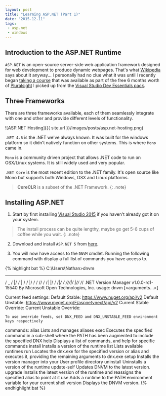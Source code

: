 ```yaml
---
layout: post
title: "Learning ASP.NET (Part 1)"
date: "2015-12-11"
tags:
 - asp.net
 - windows
---
```


## Introduction to the ASP.NET Runtime

`ASP.NET` is an open-source server-side web application framework designed for web development to produce dynamic webpages. That's what [Wikipedia](https://en.wikipedia.org/wiki/ASP.NET) says about it anyway... I personally had no clue what it was until I recently began [taking a course](https://app.pluralsight.com/library/courses/aspdotnet-5-ef7-bootstrap-angular-web-app) that was available as part of the free 6 months worth of [Pluralsight](https://app.pluralsight.com) I picked up from the [Visual Studio Dev Essentials pack](https://myprodscussu1.app.vssubscriptions.visualstudio.com/Dashboard).

## Three Frameworks

There are three frameworks available, each of them seamlessly integrate with one and other and provide different levels of functionality.

![ASP.NET Hosting]({{ site.url }}/images/posts/asp.net-hosting.png)

`.NET 4.6` is the .NET we've always known. It was built for the windows platform so it didn't natively function on other systems. This is where `Mono` came in.

`Mono` is a community driven project that allows .NET code to run on OSX/Linux systems. It is still widely used and very popular.

`.NET Core` is the most recent edition to the .NET family. It's open source like Mono but supports both Windows, OSX and Linux platforms.

> **CoreCLR** is a subset of the .NET Framework.
{: .note}

## Installing ASP.NET

1. Start by first installing [Visual Studio 2015](https://www.visualstudio.com/downloads/download-visual-studio-vs.aspx) if you haven't already got it on your system.

> The install process can be quite lengthy, maybe go get 5-6 cups of coffee while you wait.
{: .note}

2. Download and install `ASP.NET 5` from [here](https://go.microsoft.com/fwlink/?LinkId=627627).

3. You will now have access to the `DNVM` cmdlet. Running the following command with display a full list of commands you have access to.

{% highlight bat %}
C:\Users\Nathan>dnvm
   ___  _  ___   ____  ___
  / _ \/ |/ / | / /  |/  /
 / // /    /| |/ / /|_/ /
/____/_/|_/ |___/_/  /_/
.NET Version Manager v1.0.0-rc1-15540
By Microsoft Open Technologies, Inc.
usage: dnvm <command> [<arguments...>]

Current feed settings:
Default Stable: https://www.nuget.org/api/v2
Default Unstable: https://www.myget.org/F/aspnetvnext/api/v2
Current Stable Override: <none>
Current Unstable Override: <none>

    To use override feeds, set DNX_FEED and DNX_UNSTABLE_FEED environment keys respectively

commands:
    alias           Lists and manages aliases
    exec            Executes the specified command in a sub-shell where the PATH has been augmented to include the specified DNX
    help            Displays a list of commands, and help for specific commands
    install         Installs a version of the runtime
    list            Lists available runtimes
    run             Locates the dnx.exe for the specified version or alias and executes it, providing the remaining arguments to dnx.exe
    setup           Installs the version manager into your User profile directory
    uninstall       Uninstalls a version of the runtime
    update-self     Updates DNVM to the latest version.
    upgrade         Installs the latest version of the runtime and reassigns the specified alias to point at it
    use             Adds a runtime to the PATH environment variable for your current shell
    version         Displays the DNVM version.
{% endhighlight bat %}
